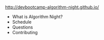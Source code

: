 http://devbootcamp-algorithm-night.github.io/

- What is Algorithm Night?
- Schedule
- Questions
- Contributing
